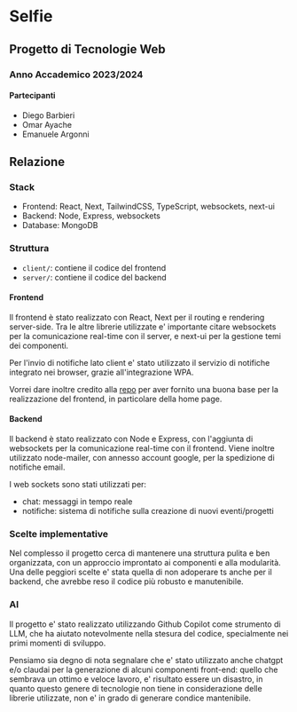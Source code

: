 # Selfie
## Progetto di Tecnologie Web
### Anno Accademico 2023/2024
#### Partecipanti
- Diego Barbieri
- Omar Ayache
- Emanuele Argonni

## Relazione

### Stack
- Frontend: React, Next, TailwindCSS, TypeScript, websockets, next-ui
- Backend: Node, Express, websockets
- Database: MongoDB

### Struttura
- `client/`: contiene il codice del frontend
- `server/`: contiene il codice del backend

#### Frontend

Il frontend è stato realizzato con React, Next per il routing e rendering server-side. Tra le altre librerie utilizzate e' importante citare websockets per la comunicazione real-time con il server, e next-ui per la gestione temi dei componenti.

Per l'invio di notifiche lato client e' stato utilizzato il servizio di notifiche integrato nei browser, grazie all'integrazione WPA.

Vorrei dare inoltre credito alla [repo](https://github.com/Siumauricio/nextui-dashboard-template) per aver fornito una buona base per la realizzazione del frontend, in particolare della home page.

#### Backend

Il backend è stato realizzato con Node e Express, con l'aggiunta di websockets per la comunicazione real-time con il frontend. Viene inoltre utilizzato node-mailer, con annesso account google, per la spedizione di notifiche email. 

I web sockets sono stati utilizzati per:
- chat: messaggi in tempo reale
- notifiche: sistema di notifiche sulla creazione di nuovi eventi/progetti

### Scelte implementative

Nel complesso il progetto cerca di mantenere una struttura pulita e ben organizzata, con un approccio improntato ai componenti e alla modularità. Una delle peggiori scelte e' stata quella di non adoperare ts anche per il backend, che avrebbe reso il codice più robusto e manutenibile.

### AI

Il progetto e' stato realizzato utilizzando Github Copilot come strumento di LLM, che ha aiutato notevolmente nella stesura del codice, specialmente nei primi momenti di sviluppo.

Pensiamo sia degno di nota segnalare che e' stato utilizzato anche chatgpt e/o claudai per la generazione di alcuni componenti front-end: quello che sembrava un ottimo e veloce lavoro, e' risultato essere un disastro, in quanto questo genere di tecnologie non tiene in considerazione delle librerie utilizzate, non e' in grado di generare condice mantenibile.
